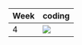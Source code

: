 | Week | coding |
| --- | --- |
| 4 |  ![](https://github.com/kmaooad/coding-19w4-nazartaras/workflows/Grading/badge.svg) |
